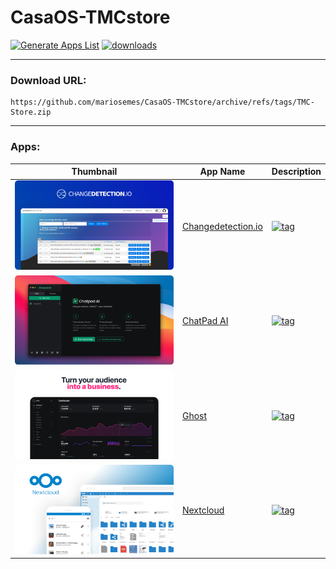# CasaOS-TMCstore
[![Generate Apps List](https://github.com/mariosemes/CasaOS-TMCstore/actions/workflows/main.yml/badge.svg)](https://github.com/mariosemes/CasaOS-TMCstore/actions/workflows/main.yml) [![downloads](https://img.shields.io/github/downloads/mariosemes/CasaOS-TMCstore/total)](https://img.shields.io/github/downloads/mariosemes/CasaOS-TMCstore/total)

---

### Download URL:

    https://github.com/mariosemes/CasaOS-TMCstore/archive/refs/tags/TMC-Store.zip
 
---

### Apps:

| Thumbnail | App Name | Description |
| --- | --- | --- |
| ![thumbnail](Apps/changedetection/thumbnail.png) | [Changedetection.io](https://changedetection.io/) | [![tag](https://img.shields.io/badge/ghcr.io/dgtlmoon/changedetection.io-dev-blue)](https://github.com/dgtlmoon/changedetection.io/pkgs/container/changedetection.io) | From simply monitoring website pages that have a change (such as watching prices, restock notification), to deep inspection such as PDF text support, JSON and XML monitoring and extensive text triggers. |
| ![thumbnail](Apps/chatpadai/thumbnail.png) | [ChatPad AI](https://chatpad.ai/) | [![tag](https://img.shields.io/badge/ghcr.io/dgtlmoon/chatpad-latest-blue)](https://github.com/deiucanta/chatpad/pkgs/container/chatpad) | Free and open-source software that provides a user-friendly system for interacting with ChatGPT. |
| ![thumbnail](Apps/ghost/thumbnail.png) | [Ghost](https://ghost.org/) | [![tag](https://img.shields.io/badge/ghcr.io/dgtlmoon/ghost-latest-blue)](https://hub.docker.com/_/ghost/) | Free and open-source blogging platform. |
| ![thumbnail](Apps/nextcloud/thumbnail.png) | [Nextcloud](https://github.com/crazy-max/docker-nextcloud) | [![tag](https://img.shields.io/badge/ghcr.io/dgtlmoon/nextcloud-latest-blue)](https://hub.docker.com/r/crazymax/nextcloud) | Nextcloud Docker image with advanced features. More info can be found here https://github.com/crazy-max/docker-nextcloud/tree/master |

